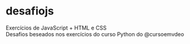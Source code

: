 # desafiojs
 Exercícios de JavaScript + HTML e CSS <br>
Desafios beseados nos exercícios do curso Python do @cursoemvdeo
